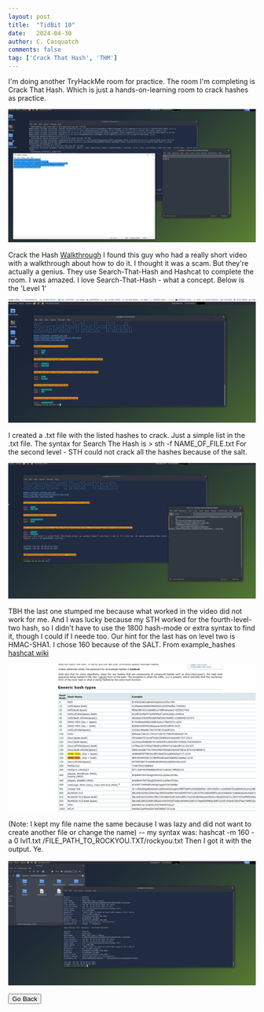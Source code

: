 ```yaml
---
layout: post
title:  "TidBit 10"
date:   2024-04-30
author: C. Casquatch
comments: false
tag: ['Crack That Hash', 'THM']
---
```


I'm doing another TryHackMe room for practice. 
The room I'm completing is Crack That Hash. Which is just a hands-on-learning room to crack hashes as practice. 

![Photo1](https://github.com/CyberCasquatch/cybercasquatch.github.io/blob/main/assets/images/10/Picture1.png)
 
Crack the Hash [Walkthrough](https://www.youtube.com/watch?v=FtA3ntx_wkQ)
I found this guy who had a really short video with a walkthrough about how to do it. I thought it was a scam. But they're actually a genius. 
They use Search-That-Hash and Hashcat to complete the room. I was amazed. I love Search-That-Hash - what a concept. Below is the 'Level 1'

![Photo2](https://github.com/CyberCasquatch/cybercasquatch.github.io/blob/main/assets/images/10/Picture2.png)

I created a .txt file with the listed hashes to crack. Just a simple list in the .txt file. 
The syntax for Search The Hash is > sth -f NAME_OF_FILE.txt
For the second level - STH could not crack all the hashes because of the salt. 

![Photo3](https://github.com/CyberCasquatch/cybercasquatch.github.io/blob/main/assets/images/10/Picture3.png)

TBH the last one stumped me because what worked in the video did not work for me. And I was lucky because my STH worked for the fourth-level-two hash, so I didn't have to use the 1800 hash-mode or extra syntax to find it, though I could if I neede too. 
Our hint for the last has on level two is HMAC-SHA1.
I chose 160 because of the SALT. From example_hashes [hashcat wiki](https://hashcat.net/wiki/doku.php?id=example_hashes)

![Photo4](https://github.com/CyberCasquatch/cybercasquatch.github.io/blob/main/assets/images/10/Picture4.png)

(Note: I kept my file name the same because I was lazy and did not want to create another file or change the name) -- my syntax was: hashcat -m 160 -a 0 lvl1.txt /FILE_PATH_TO_ROCKYOU.TXT/rockyou.txt
Then I got it with the output. Ye. 

![Photo5](https://github.com/CyberCasquatch/cybercasquatch.github.io/blob/main/assets/images/10/Picture5.png)

<button onclick="history.back()">Go Back</button>
